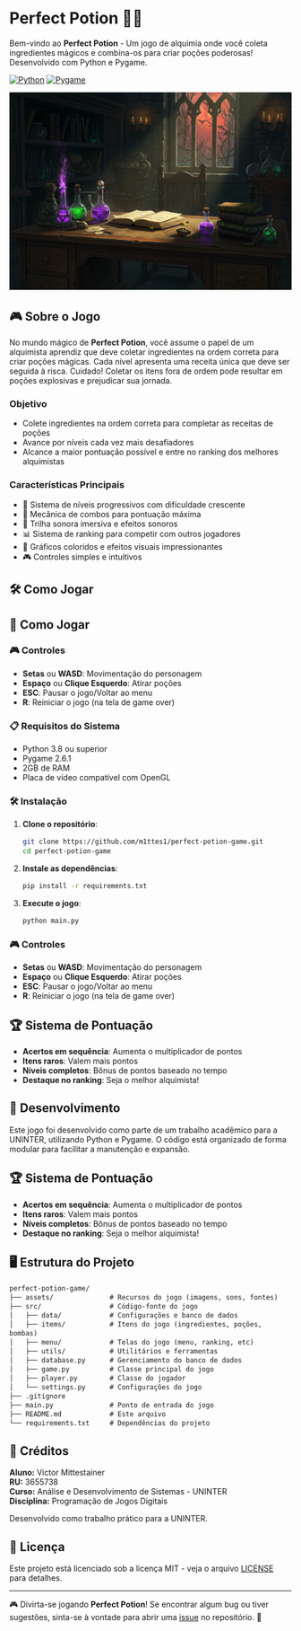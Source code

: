# Perfect Potion 🧪✨

Bem-vindo ao **Perfect Potion** - Um jogo de alquimia onde você coleta ingredientes mágicos e combina-os para criar poções poderosas! Desenvolvido com Python e Pygame.

[![Python](https://img.shields.io/badge/python-3.8+-blue.svg)](https://www.python.org/downloads/)
[![Pygame](https://img.shields.io/badge/pygame-2.6.1-green.svg)](https://www.pygame.org/)

![Perfect Potion Screenshot](assets/images/menu/menu_background.jpg)

## 🎮 Sobre o Jogo

No mundo mágico de **Perfect Potion**, você assume o papel de um alquimista aprendiz que deve coletar ingredientes na ordem correta para criar poções mágicas. Cada nível apresenta uma receita única que deve ser seguida à risca. Cuidado! Coletar os itens fora de ordem pode resultar em poções explosivas e prejudicar sua jornada.

### Objetivo
- Colete ingredientes na ordem correta para completar as receitas de poções
- Avance por níveis cada vez mais desafiadores
- Alcance a maior pontuação possível e entre no ranking dos melhores alquimistas

### Características Principais

- 🔮 Sistema de níveis progressivos com dificuldade crescente
- 🎯 Mecânica de combos para pontuação máxima
- 🎵 Trilha sonora imersiva e efeitos sonoros
- 📊 Sistema de ranking para competir com outros jogadores
- 🎨 Gráficos coloridos e efeitos visuais impressionantes
- 🎮 Controles simples e intuitivos

## 🛠️ Como Jogar

## 🚀 Como Jogar

### 🎮 Controles
- **Setas** ou **WASD**: Movimentação do personagem
- **Espaço** ou **Clique Esquerdo**: Atirar poções
- **ESC**: Pausar o jogo/Voltar ao menu
- **R**: Reiniciar o jogo (na tela de game over)

### 📋 Requisitos do Sistema
- Python 3.8 ou superior
- Pygame 2.6.1
- 2GB de RAM
- Placa de vídeo compatível com OpenGL

### 🛠️ Instalação

1. **Clone o repositório**:
   ```bash
   git clone https://github.com/m1ttes1/perfect-potion-game.git
   cd perfect-potion-game
   ```

2. **Instale as dependências**:
   ```bash
   pip install -r requirements.txt
   ```

3. **Execute o jogo**:
   ```bash
   python main.py
   ```

### 🎮 Controles
- **Setas** ou **WASD**: Movimentação do personagem
- **Espaço** ou **Clique Esquerdo**: Atirar poções
- **ESC**: Pausar o jogo/Voltar ao menu
- **R**: Reiniciar o jogo (na tela de game over)

## 🏆 Sistema de Pontuação

- **Acertos em sequência**: Aumenta o multiplicador de pontos
- **Itens raros**: Valem mais pontos
- **Níveis completos**: Bônus de pontos baseado no tempo
- **Destaque no ranking**: Seja o melhor alquimista!

## 🎨 Desenvolvimento

Este jogo foi desenvolvido como parte de um trabalho acadêmico para a UNINTER, utilizando Python e Pygame. O código está organizado de forma modular para facilitar a manutenção e expansão.

## 🏆 Sistema de Pontuação

- **Acertos em sequência**: Aumenta o multiplicador de pontos
- **Itens raros**: Valem mais pontos
- **Níveis completos**: Bônus de pontos baseado no tempo
- **Destaque no ranking**: Seja o melhor alquimista!

## 🖥️ Estrutura do Projeto

```
perfect-potion-game/
├── assets/              # Recursos do jogo (imagens, sons, fontes)
├── src/                 # Código-fonte do jogo
│   ├── data/            # Configurações e banco de dados
│   ├── items/           # Itens do jogo (ingredientes, poções, bombas)
│   ├── menu/            # Telas do jogo (menu, ranking, etc)
│   ├── utils/           # Utilitários e ferramentas
│   ├── database.py      # Gerenciamento do banco de dados
│   ├── game.py          # Classe principal do jogo
│   ├── player.py        # Classe do jogador
│   └── settings.py      # Configurações do jogo
├── .gitignore
├── main.py              # Ponto de entrada do jogo
├── README.md            # Este arquivo
└── requirements.txt     # Dependências do projeto
```

## 👥 Créditos

**Aluno:** Victor Mittestainer  
**RU:** 3655738  
**Curso:** Análise e Desenvolvimento de Sistemas - UNINTER  
**Disciplina:** Programação de Jogos Digitais

Desenvolvido como trabalho prático para a UNINTER.

## 📄 Licença

Este projeto está licenciado sob a licença MIT - veja o arquivo [LICENSE](LICENSE) para detalhes.

---

🎮 Divirta-se jogando **Perfect Potion**! Se encontrar algum bug ou tiver sugestões, sinta-se à vontade para abrir uma [issue](https://github.com/m1ttes1/perfect-potion-game/issues) no repositório. 🚀


